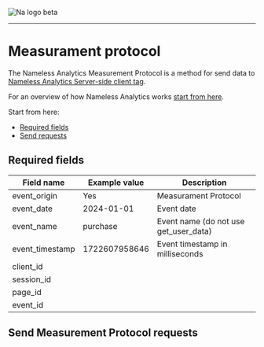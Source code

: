 ![Na logo beta](https://github.com/tommasomoretti/nameless-analytics/assets/29273232/7d4ded5e-4b79-46a2-b089-03997724fd10)

---

# Measurament protocol

The Nameless Analytics Measurement Protocol is a method for send data to [Nameless Analytics Server-side client tag](https://github.com/tommasomoretti/nameless-analytics-server-side-client-tag).

For an overview of how Nameless Analytics works [start from here](https://github.com/tommasomoretti/nameless-analytics).

Start from here:
- [Required fields](#required-fields)
- [Send requests](#send-measurement-protocol-requests)



## Required fields

| Field name                | Example value | Description                 |
|-----------------|---------------|---------------------------------------|
| event_origin    | Yes           | Measurament Protocol                  |
| event_date      | 2024-01-01    | Event date                            |
| event_name      | purchase      | Event name (do not use get_user_data) |
| event_timestamp | 1722607958646 | Event timestamp in milliseconds       |
| client_id       |               |                                       |
| session_id      |               |                                       |
| page_id         |               |                                       |
| event_id        |               |                                       |



## Send Measurement Protocol requests 
```python
```
